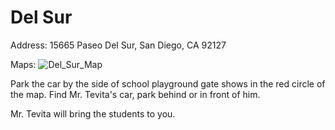 # Del Sur

Address: 15665 Paseo Del Sur, San Diego, CA 92127

Maps:
![Del_Sur_Map](ickup_Location/Del_Sur.jpg)

Park the car by the side of school playground gate shows in the red circle of the map. Find Mr. Tevita's car, park behind or in front of him.

Mr. Tevita will bring the students to you.